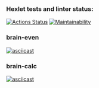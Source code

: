 ### Hexlet tests and linter status:
[![Actions Status](https://github.com/grigarazH/python-project-49/workflows/hexlet-check/badge.svg)](https://github.com/grigarazH/python-project-49/actions)
[![Maintainability](https://api.codeclimate.com/v1/badges/eefe0a04cd34fe38b44d/maintainability)](https://codeclimate.com/github/grigarazH/python-project-49/maintainability)

### brain-even
[![asciicast](https://asciinema.org/a/yqzUyAWLW9INURC7lQ6XHt0Ob.svg)](https://asciinema.org/a/yqzUyAWLW9INURC7lQ6XHt0Ob)

### brain-calc
[![asciicast](https://asciinema.org/a/xHOjxHKjXKRzhYqCORo2w5TSD.svg)](https://asciinema.org/a/xHOjxHKjXKRzhYqCORo2w5TSD)